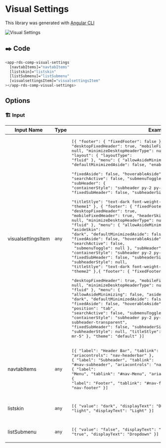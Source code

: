 # Visual Settings

This library was generated with [Angular CLI](https://github.com/angular/angular-cli)
<p align="left">
<img src="../../../../../assets/Visual-Settings.png" alt="Visual Settings"/>
<p/>

## ✒️ Code
```bash
<app-rds-comp-visual-settings
  [navtabItems]="navtabItems"
  [listskin]="listskin"
  [listSubmenu]="listSubmenu"
  [visualsettingsItem]="visualsettingsItem"
></app-rds-comp-visual-settings>
```

## Options
### 🏗️ Input
<!-- prettier-ignore -->
| Input Name                  | Type                             |Example| Description                                                                  |
| --------------------------- | -------------------------------- |------------| ---------------------------------------------------------------------------- |
| visualsettingsItem                | `any`  |<pre>[{ "footer": { "fixedFooter": false }, "header": { "desktopFixedHeader": true, "mobileFixedHeader": true,     "headerSkin": null, "minimizeDesktopHeaderType": null }, <br>"layout": { "layoutType": "fluid" }, "menu": { "allowAsideMinimizing": false, "asideSkin": "dark",     "defaultMinimizedAside": false, "enableSecondary": false, <br>"fixedAside": false, "hoverableAside": false, "position": "tab", "searchActive": false, "submenuToggle": null    }, <br>"subHeader": { "containerStyle": "subheader py-2 py-lg-4  subheader-transparent", "fixedSubHeader": false, "subheaderSize": 5, "subheaderStyle": null, <br>"titleStlye": "text-dark font-weight-bold my-2 mr-5" }, "theme": "theme1" }, { "footer": { "fixedFooter": false }, "header": { "desktopFixedHeader": true,<br>"mobileFixedHeader": true, "headerSkin": null, "minimizeDesktopHeaderType": null }, "layout": { "layoutType": "fluid" }, "menu": { "allowAsideMinimizing": false,<br>"asideSkin": "dark", "defaultMinimizedAside": false, "enableSecondary": false, "fixedAside": false, "hoverableAside": false, "position": "tab", "searchActive": false,<br> "submenuToggle": null }, "subHeader": { "containerStyle": "subheader py-2 py-lg-4  subheader-transparent", "fixedSubHeader": false, "subheaderSize": 5,     <br>"subheaderStyle": null, "titleStlye": "text-dark font-weight-bold my-2 mr-5" }, "theme": "theme2" },{ "footer": { "fixedFooter": true }, "header": {     <br>"desktopFixedHeader": true, "mobileFixedHeader": true, "headerSkin": null, "minimizeDesktopHeaderType": null }, "layout": { "layoutType": "fluid" }, "menu": {<br>"allowAsideMinimizing": false, "asideSkin": "dark", "defaultMinimizedAside": false, "enableSecondary": false, "fixedAside": false, "hoverableAside": false,<br>"position": "tab", "searchActive": false, "submenuToggle": null }, "subHeader": { "containerStyle": "subheader py-2 py-lg-4  subheader-transparent",<br>"fixedSubHeader": false, "subheaderSize": 5, "subheaderStyle": null, "titleStlye": "text-dark font-weight-bold my-2 mr-5" }, "theme": "default" }]</pre>|Specify the vual settings data  |
| navtabItems       | `any`  |<pre>[{ "label": "Header Bar", "tablink": "#nav-headerbar", "ariacontrols": "nav-headerbar" },<br>{ "label": "Subheader",   "tablink": "#nav-subheader", "ariacontrols": "nav-subheader" }, <br>{ "label": "Menu", "tablink": "#nav-Menu", "ariacontrols": "nav-Menu" }, <br>{ "label": "Footer",    "tablink": "#nav-footer", "ariacontrols": "nav-footer" }]</pre>|Specify the nav tab items |
| listskin    | `any`  |<pre>[{ "value": "dark", "displayText": "Dark" }, { "value": "light", "displayText": "Light" }]</pre>|Specify the nav tab itemsskin types |
| listSubmenu     | `any`  |<pre>[{ "value": "false", "displayText": "Accordian" }, { "value": "true", "displayText": "Dropdown" }]</pre>|Specify the submenu type |
